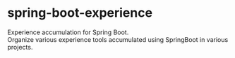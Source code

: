 # spring-boot-experience
Experience accumulation for Spring Boot.  
Organize various experience tools accumulated using SpringBoot in various projects.
